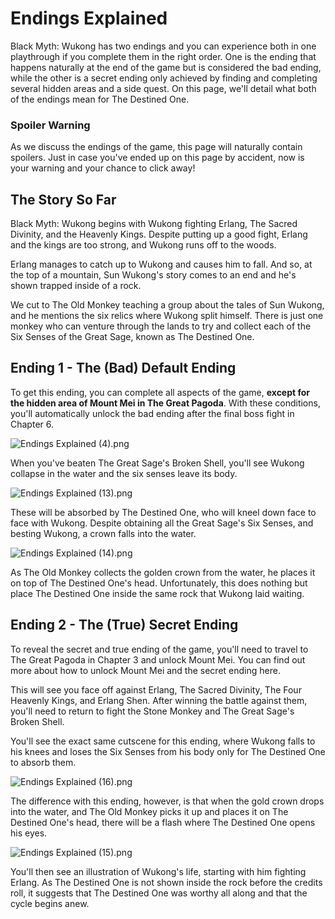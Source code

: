 # Endings Explained

Black Myth: Wukong has two endings and you can experience both in one playthrough if you complete them in the right order. One is the ending that happens naturally at the end of the game but is considered the bad ending, while the other is a secret ending only achieved by finding and completing several hidden areas and a side quest. On this page, we'll detail what both of the endings mean for The Destined One. 

### Spoiler Warning

As we discuss the endings of the game, this page will naturally contain spoilers. Just in case you've ended up on this page by accident, now is your warning and your chance to click away!

## The Story So Far

Black Myth: Wukong begins with Wukong fighting Erlang, The Sacred Divinity, and the Heavenly Kings. Despite putting up a good fight, Erlang and the kings are too strong, and Wukong runs off to the woods. 

Erlang manages to catch up to Wukong and causes him to fall. And so, at the top of a mountain, Sun Wukong's story comes to an end and he's shown trapped inside of a rock. 

We cut to The Old Monkey teaching a group about the tales of Sun Wukong, and he mentions the six relics where Wukong split himself. There is just one monkey who can venture through the lands to try and collect each of the Six Senses of the Great Sage, known as The Destined One. 

## Ending 1 - The (Bad) Default Ending

To get this ending, you can complete all aspects of the game, **except for the hidden area of Mount Mei in The Great Pagoda**. With these conditions, you'll automatically unlock the bad ending after the final boss fight in Chapter 6. 

![Endings Explained \(4\).png](https://oyster.ignimgs.com/mediawiki/apis.ign.com/black-myth-wukong/9/9f/Endings_Explained_%284%29.png)

When you've beaten The Great Sage's Broken Shell, you'll see Wukong collapse in the water and the six senses leave its body. 

![Endings Explained \(13\).png](https://oyster.ignimgs.com/mediawiki/apis.ign.com/black-myth-wukong/c/c7/Endings_Explained_%2813%29.png)

These will be absorbed by The Destined One, who will kneel down face to face with Wukong. Despite obtaining all the Great Sage's Six Senses, and besting Wukong, a crown falls into the water. 

![Endings Explained \(14\).png](https://oyster.ignimgs.com/mediawiki/apis.ign.com/black-myth-wukong/6/68/Endings_Explained_%2814%29.png)

As The Old Monkey collects the golden crown from the water, he places it on top of The Destined One's head. Unfortunately, this does nothing but place The Destined One inside the same rock that Wukong laid waiting. 

## Ending 2 - The (True) Secret Ending

To reveal the secret and true ending of the game, you'll need to travel to The Great Pagoda in Chapter 3 and unlock Mount Mei. You can find out more about how to unlock Mount Mei and the secret ending here. 

This will see you face off against Erlang, The Sacred Divinity, The Four Heavenly Kings, and Erlang Shen. After winning the battle against them, you'll need to return to fight the Stone Monkey and The Great Sage's Broken Shell. 

You'll see the exact same cutscene for this ending, where Wukong falls to his knees and loses the Six Senses from his body only for The Destined One to absorb them. 

![Endings Explained \(16\).png](https://oyster.ignimgs.com/mediawiki/apis.ign.com/black-myth-wukong/8/8d/Endings_Explained_%2816%29.png)

The difference with this ending, however, is that when the gold crown drops into the water, and The Old Monkey picks it up and places it on The Destined One's head, there will be a flash where The Destined One opens his eyes. 

![Endings Explained \(15\).png](https://oyster.ignimgs.com/mediawiki/apis.ign.com/black-myth-wukong/7/72/Endings_Explained_%2815%29.png)

You'll then see an illustration of Wukong's life, starting with him fighting Erlang. As The Destined One is not shown inside the rock before the credits roll, it suggests that The Destined One was worthy all along and that the cycle begins anew. 
